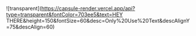 ![transparent](https://capsule-render.vercel.app/api?type=transparent&fontColor=703ee5&text=HEY THERE&height=150&fontSize=60&desc=Only%20Use%20Text&descAlignY=75&descAlign=60)
<!--
**sharonye0/sharonye0** is a ✨ _special_ ✨ repository because its `README.md` (this file) appears on your GitHub profile.

Here are some ideas to get you started:
- 🔭 I’m currently working on ...
- 🌱 I’m currently learning ...
- 👯 I’m looking to collaborate on ...
- 🤔 I’m looking for help with ...
- 💬 Ask me about ...
- 📫 How to reach me: ...
- ⚡ Fun fact: ...
-->
